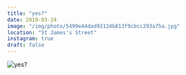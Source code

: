 ```yaml
---
title: "yes?"
date: 2019-03-24
image: "/img/photo/5499e44dad93124b813f9cbcc293a75a.jpg"
location: "St James's Street"
instagram: true
draft: false
---
```


![yes?](/img/photo/5499e44dad93124b813f9cbcc293a75a.jpg)
